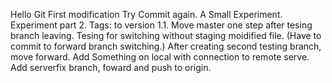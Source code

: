 Hello Git
First modification
Try Commit again.
A Small Experiment.
Experiment part 2.
Tags: to version 1.1.
Move master one step after tesing branch leaving.
Tesing for switching without staging moidified file. (Have to commit to forward branch switching.)
After creating second testing branch, move forward.
Add Something on local with connection to remote serve.
Add serverfix branch, foward and push to origin.